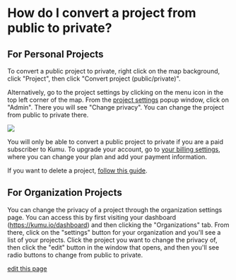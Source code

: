 # How do I convert a project from public to private?

## For Personal Projects
To convert a public project to private, right click on the map background, click "Project", then click "Convert project (public/private)".

Alternatively, go to the project settings by clicking on the menu icon <i class="fa fa-bars"></i> in the top left corner of the map. From the [project settings](/overview/settings.html) popup window, click on "Admin". There you will see "Change privacy". You can change the project from public to private there.

![](/images/settings-locations.jpg)

<p class="alert alert-warning">
You will only be able to convert a public project to private if you are a paid subscriber to Kumu. To upgrade your account, go to <a class="alert-link" href="https://kumu.io/settings#billing">your billing settings</a>, where you can change your plan and add your payment information.
</p>

If you want to delete a project, [follow this guide](/faq/how-do-i-delete-a-project-map-or-view.html).

## For Organization Projects
You can change the privacy of a project through the organization settings page. You can access this by first visiting your dashboard (https://kumu.io/dashboard) and then clicking the "Organizations" tab. From there, click on the "settings" button for your organization and you'll see a list of your projects. Click the project you want to change the privacy of, then click the "edit" button in the window that opens, and then you'll see radio buttons to change from public to private.

<span class="edit-link"><a href="https://github.com/kumu/docs/blob/master/faq/how-do-i-convert-a-project-from-public-to-private.md" target="_blank"><i class="fa fa-github"></i> edit this page</a></span>
